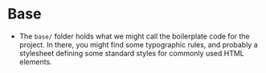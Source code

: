 # Base

- The `base/` folder holds what we might call the boilerplate code for the project. In there, you might find some typographic rules, and probably a stylesheet defining some standard styles for commonly used HTML elements.
